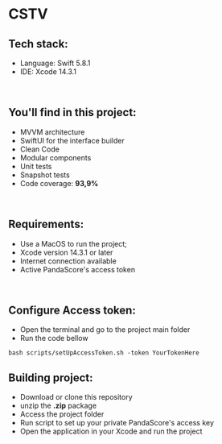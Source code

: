 # CSTV

## Tech stack:
- Language: Swift 5.8.1
- IDE: Xcode 14.3.1
<br>

## You'll find in this project:
- MVVM architecture
- SwiftUI for the interface builder
- Clean Code
- Modular components
- Unit tests
- Snapshot tests
- Code coverage: **93,9%**
<br>

## Requirements: 
- Use a MacOS to run the project;
- Xcode version 14.3.1 or later
- Internet connection available
- Active PandaScore's access token
<br>

## Configure Access token:
- Open the terminal and go to the project main folder
- Run the code bellow
  
 `bash scripts/setUpAccessToken.sh -token YourTokenHere` 
<br>

## Building project:
- Download or clone this repository
- unzip the **.zip** package 
- Access the project folder
- Run script to set up your private PandaScore's access key
- Open the application in your Xcode and run the project


<br><br>
